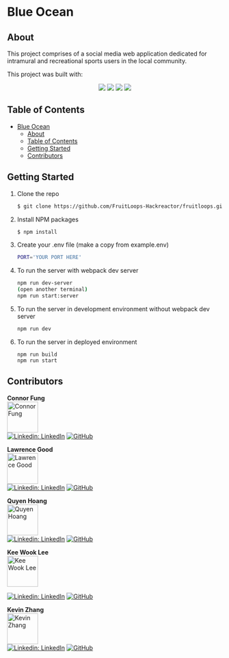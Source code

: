 # Blue Ocean

## About

This project comprises of a social media web application dedicated for intramural and recreational sports users in the local community.

This project was built with:

<div align="center" width="100%">
  <img src="https://img.shields.io/badge/postgresql-4169E1?style=for-the-badge&logo=postgresql&logoColor=white">
  <img src="https://img.shields.io/badge/express.js-%23404d59.svg?style=for-the-badge&logo=express&logoColor=%2361DAFB" />
  <img src="https://img.shields.io/badge/react-%2320232a.svg?style=for-the-badge&logo=react&logoColor=%2361DAFB" />
  <img src="https://img.shields.io/badge/node.js-6DA55F?style=for-the-badge&logo=node.js&logoColor=white" />
</div>

## Table of Contents

- [Blue Ocean](#blue-ocean)
  - [About](#about)
  - [Table of Contents](#table-of-contents)
  - [Getting Started](#getting-started)
  - [Contributors](#contributors)

## Getting Started

1. Clone the repo
   ```bash
   $ git clone https://github.com/FruitLoops-Hackreactor/fruitloops.git
   ```
2. Install NPM packages
   ```bash
   $ npm install
   ```
3. Create your .env file (make a copy from example.env)
   ```bash
   PORT='YOUR PORT HERE'
   ```
4. To run the server with webpack dev server
   ```bash
   npm run dev-server
   (open another terminal)
   npm run start:server
   ```
5. To run the server in development environment without webpack dev server
   ```bash
   npm run dev
   ```
6. To run the server in deployed environment
   ```
   npm run build
   npm run start
   ```

## Contributors

**Connor Fung**\
<img src="https://user-images.githubusercontent.com/104607182/203012698-306e2621-6628-4959-9961-a0ff816d6bc3.png" alt="Connor Fung" width="72">\
[![Linkedin: LinkedIn](https://img.shields.io/badge/linkedin-%230077B5.svg?style=for-the-badge&logo=linkedin&logoColor=white)](https://www.linkedin.com/in/connor-fung/)
[![GitHub](https://img.shields.io/badge/github-%23121011.svg?style=for-the-badge&logo=github&logoColor=white)](https://github.com/cmfung/)

**Lawrence Good**\
<img src="https://user-images.githubusercontent.com/104607182/203012926-6fd6bc51-da07-40f2-b146-a760f66958ba.png" alt="Lawrence Good" width="72">\
[![Linkedin: LinkedIn](https://img.shields.io/badge/linkedin-%230077B5.svg?style=for-the-badge&logo=linkedin&logoColor=white)](https://www.linkedin.com/in/lawrence-good-dev/)
[![GitHub](https://img.shields.io/badge/github-%23121011.svg?style=for-the-badge&logo=github&logoColor=white)](https://github.com/lgoodcode)

**Quyen Hoang**\
<img src="https://user-images.githubusercontent.com/104607182/198861294-a3c1a341-0f11-4cdd-bba1-c4a254c40fc6.png" alt="Quyen Hoang" width="72">\
[![Linkedin: LinkedIn](https://img.shields.io/badge/linkedin-%230077B5.svg?style=for-the-badge&logo=linkedin&logoColor=white)](https://www.linkedin.com/in/quyenduhoang/)
[![GitHub](https://img.shields.io/badge/github-%23121011.svg?style=for-the-badge&logo=github&logoColor=white)](https://github.com/quyencodes/)

**Kee Wook Lee**\
<img src="https://user-images.githubusercontent.com/104607182/203012803-25579121-aa4a-4d88-ba55-4665965a417e.png" alt="Kee Wook Lee" width="72">

<!-- REMEMBER TO UPDATE KEE's LINKEDIN -->

[![Linkedin: LinkedIn](https://img.shields.io/badge/linkedin-%230077B5.svg?style=for-the-badge&logo=linkedin&logoColor=white)](https://www.linkedin.com/)
[![GitHub](https://img.shields.io/badge/github-%23121011.svg?style=for-the-badge&logo=github&logoColor=white)](https://github.com/keewook2/)

**Kevin Zhang**\
<img src="https://user-images.githubusercontent.com/104607182/203013046-19984606-3c6e-4c17-a1f5-da02dffdf54b.png" alt="Kevin Zhang" width="72">\
[![Linkedin: LinkedIn](https://img.shields.io/badge/linkedin-%230077B5.svg?style=for-the-badge&logo=linkedin&logoColor=white)](https://www.linkedin.com/in/kevinhyzhang/)
[![GitHub](https://img.shields.io/badge/github-%23121011.svg?style=for-the-badge&logo=github&logoColor=white)](https://github.com/KevZhang11/)
